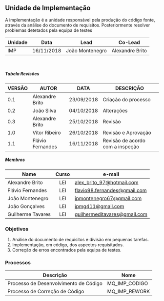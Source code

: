 ## Unidade de Implementação


A implementação é a unidade responsável pela produção do código fonte, através da análise do documento de requisitos. Posteriormente resolver problemas detetados pela equipa de testes

Unidade | Data | Lead | Co-Lead
--- | --- | --- | ---
IMP | 16/11/2018 | João Montenegro | Alexandre Brito

<br/>

##### Tabela Revisões

| VERSÃO | AUTOR | DATA | DESCRIÇÃO |
|--------|------|---------|-----------|
|   0.1     |    Alexandre Brito     |  23/09/2018  |           Criação do processo    |
|   0.2     |    João Silva          |  04/10/2018  |               Alterações         |
|   0.3     |    Alexandre Brito     |  25/10/2018  |               Revisão            |
|   1.0     |    Vítor Ribeiro       |  26/10/2018  |            Revisão e Aprovação   |
|   1.1     |    Flávio Fernandes    |  16/11/2018  |     Revisão de acordo com a inspeção  |


##### Membros

Name | Curso | e-mail
--- | :---: | ---
Alexandre Brito  | LEI |alex_brito_97@hotmail.com
Flávio Fernandes | LEI |flavio98.fernandes@gmail.com
João Montenegro  | LEI |jpmontenegro67@gmail.com
João Gonçalves   | LEI |jpmg411@gmail.com
Guilherme Tavares| LEI |guilhermeditavares@gmail.com

### Objetivos

1. Análise do documento de requisitos e divisão em pequenas tarefas.
2. Implementação, em código, dos aspectos requisitados.
3. Correção de erros encontrados pela equipa de testes.

### Processos

Descrição | Nome
--- | ---
Processo de Desenvolvimento de Código | MQ_IMP_CODIGO
Processo de Correção de Código        | MQ_IMP_REWORK
